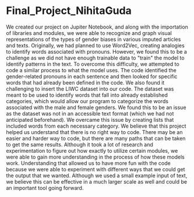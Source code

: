 # Final_Project_NihitaGuda

We created our project on Jupiter Notebook, and along with the importation of libraries and modules, we were able to recognize and graph visual representations of the types of gender biases in various imputed articles and texts. Originally, we had planned to use Word2Vec, creating analogies to identify words associated with pronouns. However, we found this to be a challenge as we did not have enough trainable data to "train" the model to identify patterns in the text. To overcome this difficulty, we attempted to code a similar process to what the model uses. The code identified the gender-related pronouns in each sentence and then looked for specific words that had already been defined in the code. We also found it challenging to insert the LIWC dataset into our code. The dataset was meant to be used to identify words that fall into already established categories, which would allow our program to categorize the words associated with the male and female genders. We found this to be an issue as the dataset was not in an accessible text format (which we had not anticipated beforehand). We overcame this issue by creating lists that included words from each necessary category. We believe that this project helped us understand that there is no right way to code. There may be an easier and harder way to code, but there are many paths that can be taken to get the same results. Although it took a lot of research and experimentation to figure out how exactly to utilize certain modules, we were able to gain more understanding in the process of how these models work. Understanding that allowed us to have more fun with the code because we were able to experiment with different ways that we could get the output that we wanted. Although we used a small example input of text, we believe this can be effective in a much larger scale as well and could be an important tool going forward. 
